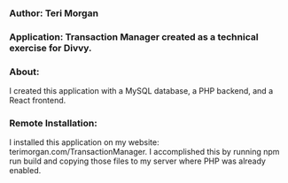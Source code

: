 ### Author: Teri Morgan

### Application: Transaction Manager created as a technical exercise for Divvy.

### About:

I created this application with a MySQL database, a PHP backend, and a React frontend.

### Remote Installation:

I installed this application on my website: terimorgan.com/TransactionManager. I accomplished this by running npm run build and copying those files to my server where PHP was already enabled.
